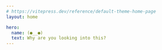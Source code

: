 ```yaml
---
# https://vitepress.dev/reference/default-theme-home-page
layout: home

hero:
  name: (●__●)
  text: Why are you looking into this?
---
```

